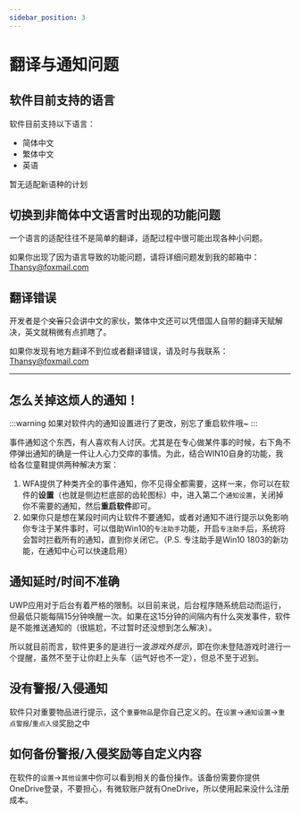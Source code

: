 ```yaml
---
sidebar_position: 3
---
```


# 翻译与通知问题

## 软件目前支持的语言

软件目前支持以下语言：

- 简体中文
- 繁体中文
- 英语
  
暂无适配新语种的计划

## 切换到非简体中文语言时出现的功能问题

一个语言的适配往往不是简单的翻译，适配过程中很可能出现各种小问题。

如果你出现了因为语言导致的功能问题，请将详细问题发到我的邮箱中：[Thansy@foxmail.com](mailto:thansy@foxmail.com)

## 翻译错误

开发者是个~~文盲~~只会讲中文的家伙，繁体中文还可以凭借国人自带的翻译天赋解决，英文就稍微有点抓瞎了。

如果你发现有地方翻译不到位或者翻译错误，请及时与我联系：[Thansy@foxmail.com](mailto:thansy@foxmail.com)

---

## 怎么关掉这烦人的通知！

:::warning
如果对软件内的通知设置进行了更改，别忘了重启软件哦~
:::

事件通知这个东西，有人喜欢有人讨厌。尤其是在专心做某件事的时候，右下角不停弹出通知的确是一件让人心力交瘁的事情。为此，结合WIN10自身的功能，我给各位童鞋提供两种解决方案：

1. WFA提供了种类齐全的事件通知，你不见得全都需要，这样一来，你可以在软件的**设置**（也就是侧边栏底部的齿轮图标）中，进入第二个`通知设置`，关闭掉你不需要的通知，然后**重启软件**即可。
2. 如果你只是想在某段时间内让软件不要通知，或者对通知不进行提示以免影响你专注于某件事时，可以借助Win10的`专注助手`功能，开启`专注助手`后，系统将会暂时拦截所有的通知，直到你关闭它。（P.S. 专注助手是Win10 1803的新功能，在通知中心可以快速启用）

## 通知延时/时间不准确

UWP应用对于后台有着严格的限制。以目前来说，后台程序随系统启动而运行，但最低只能每隔15分钟唤醒一次。如果在这15分钟的间隔内有什么突发事件，软件是不能推送通知的（很尴尬，不过暂时还没想到怎么解决）。

所以就目前而言，软件更多的是进行一波*游戏外提示*，即在你未登陆游戏时进行一个提醒，虽然不至于让你赶上头车（运气好也不一定），但总不至于迟到。

## 没有警报/入侵通知

软件只对重要物品进行提示，这个`重要物品`是你自己定义的。在`设置`->`通知设置`->`重点警报`/`重点入侵`奖励之中

## 如何备份警报/入侵奖励等自定义内容

在软件的`设置`->`其他设置`中你可以看到相关的备份操作。该备份需要你提供OneDrive登录，不要担心，有微软账户就有OneDrive，所以使用起来没什么注册成本。

